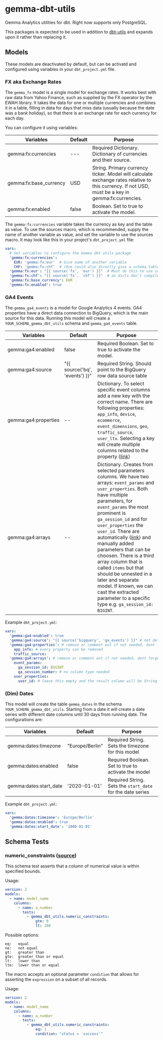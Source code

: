 # gemma-dbt-utils
Gemma Analytics utilities for dbt. Right now supports only PostgreSQL.

This packages is expected to be used in addition to [dbt-utils](https://github.com/fishtown-analytics/dbt-utils) and expands upon it rather than replacing it.

## Models

These models are deactivated by default, but can be activatd and configured using variables in your `dbt_project.yml` file.

### FX aka Exchange Rates

The `gemma_fx` model is a single model for exchange rates. It works best with raw data from Yahoo Finance, such as supplied by the FX operator by the EWAH library. It takes the data for one or multiple currencies and combines it in a table, filling in data for days that miss data (usually because the date was a bank holiday), so that there is an exchange rate for each currency for each day.

You can configure it using variables:

| Variables | Default | Purpose |
| --- | --- | -- |
| gemma:fx:currencies | --- | Required Dictionary. Dictionary of currencies and their source. |
| gemma:fx:base_currency | USD | String. Primary currency ticker. Model will calculate exchange rates relative to this currency. If not USD, must be a key in gemma:fx:currencies. |
| gemma:fx:enabled | false | Boolean. Set to true to activate the model. |

The `gemma:fx:currencies` variable takes the currency as key and the table as value. To use the sources macro, which is recommended, supply the name of another variable as value, and set the variable to use the sources macro. It may look like this in your project's `dbt_project.yml` file:

```yaml
vars:
  # Set variables to configure the Gemma dbt utils package
  'gemma:fx:currencies':
    EUR: 'gemma:fx:eur'  # Give name of another variable
    CHF: 'gemma:fx:chf'  # (One could also directly give a schema.table string instead)
  'gemma:fx:eur': "{{ source('fx', 'eur') }}"  # Must do this to use source macro, though
  'gemma:fx:chf': "{{ source('fx', 'chf') }}"  # as dicts don't compile macros in values!
  'gemma:fx:base_currency': EUR
  'gemma:fx:enabled': true
```

### GA4 Events

The `gemma_ga4_events` is a model for Google Analytics 4 events. GA4 properties
have a direct data connection to BigQuery, which is the main source for this data.
Running this model will create a `YOUR_SCHEMA_gemma_dbt_utils` schema and `gemma_ga4_events` table.

| Variables | Default | Purpose |
| --- | --- | --- |
| gemma:ga4:enabled | false | Required Boolean. Set to true to activate the model. |
| gemma:ga4:source | "{{ source('bq', 'events') }}" | Required String. Should point to the BigQuery row data source table |
| gemma:ga4:properties | -- | Dictionary. To select specific event columns add a new key with the correct name. There are following properties: `app_info`, `device`, `ecommerce`, `event_dimensions`, `geo`, `traffic_source`, `user_ltv`. Selecting a key will create multiple columns related to the property ([link](https://support.google.com/firebase/answer/7029846?hl=en)) |
| gemma:ga4:arrays | -- | Dictionary. Creates from selected parameters columns. We have two arrays: `event_params` and `user_properties`. Both have multiple parameters, for `event_params` the most prominent is `ga_session_id` and for `user_properties` the `user_id`. There are automatically ([link](https://support.google.com/analytics/answer/9234069)) and manually added parameters that can be choosen. There is a third array column that is called `items` but that should be unnested in a later and separate model. If known, we can cast the extracted parameter to a specific type e.g. `ga_session_id: BIGINT`. |

Example `dbt_project.yml`:
```yaml
vars:
  'gemma:ga4:enabled': true
  'gemma:ga4:source': "{{ source('bigquery', 'ga_events') }}" # not default source
  'gemma:ga4:properties': # remove or comment out if not needed, dont forget sub-dicts
    app_info: # every property can be removed
    traffic_source:
  'gemma:ga4:arrays': # remove or comment out if not needed, dont forget sub-dicts
    event_params:
      ga_session_id: BIGINT
      ga_session_number: # no column type needed
    user_properties:
      user_id: # leave this empty and the result column will be String type
```

### (Dim) Dates

This model will create the table `gemma_dates` in the schema `YOUR_SCHEMA_gemma_dbt_utils`. Starting from a date it will create a date series with different date columns until 30 days from running date.
The configurations are:

| Variables | Default | Purpose |
| --- | --- | --- |
| gemma:dates:timezone | "Europe/Berlin" | Required String. Sets the timezone for this model |
| gemma:dates:enabled | false | Required Boolean. Set to true to activate the model|
| gemma:dates:start_date | '2020-01-01' | Required String. Sets the `start_date` for the date series |

Example `dbt_project.yml`:
```yaml
vars:
  'gemma:dates:timezone': 'Europe/Berlin'
  'gemma:dates:enabled': true
  'gemma:dates:start_date': '2000-01-01'
```

## Schema Tests

### numeric_constraints ([source](macros/schema_tests/numeric_constraints.sql))
This schema test asserts that a column of numerical value is within specified bounds.

Usage:
```yaml
version: 2
models:
  - name: model_name
    columns:
      - name: a_number
        tests:
          - gemma_dbt_utils.numeric_constraints:
              gte: 0
              lt: 180
```

Possible options:
```
eq:   equal
ne:   not equal
gt:   greater than
gte:  greater than or equal
lt:   lower than
lte:  lower than or equal
```

The macro accepts an optional parameter `condition` that allows for asserting
the `expression` on a subset of all records.

Usage:
```yaml
version: 2
models:
  - name: model_name
    columns:
      - name: a_number
        tests:
          - gemma_dbt_utils.numeric_constraints:
              eq: 1
              condition: "status = 'success'"
```
